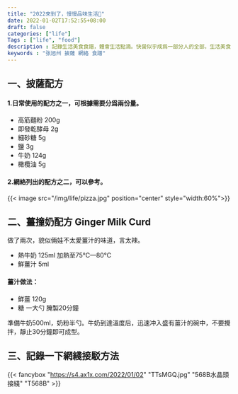 ```yaml
---
title: "2022來到了，慢慢品味生活🍕"
date: 2022-01-02T17:52:55+08:00
draft: false
categories: ["life"]
Tags : ["life", "food"]
description : 記錄生活美食食譜，體會生活點滴。快餐似乎成爲一部分人的全部，生活美食的意義在於與家人朋友分享，傳遞的是感情，是對生活的慢享受。
keywords : "张旭州 披薩 網絡 食譜"
---
```



## 一、披薩配方
#### 1.日常使用的配方之一，可根據需要分爲兩份量。
- 高筋麵粉   200g    
- 即發乾酵母   2g
- 細砂糖       5g
- 鹽           3g
- 牛奶       124g
- 橄欖油       5g
  

#### 2.網絡列出的配方之二，可以參考。
{{< image src="/img/life/pizza.jpg"  position="center" style="width:60%">}}
  

## 二、薑撞奶配方 Ginger Milk Curd
做了兩次，貌似倆娃不太愛薑汁的味道，言太辣。
- 熱牛奶 125ml  加熱至75℃—80℃
- 鮮薑汁 5ml

#### 薑汁做法：
- 鮮薑  120g
- 糖    一大勺  腌製20分鐘

準備牛奶500ml，奶粉半勺。牛奶到達溫度后，迅速冲入盛有薑汁的碗中，不要攪拌，靜止30分鐘即可成型。  
  
## 三、記錄一下網綫接駁方法

{{< fancybox "https://s4.ax1x.com/2022/01/02" "TTsMGQ.jpg" "568B水晶頭接綫" "T568B" >}}